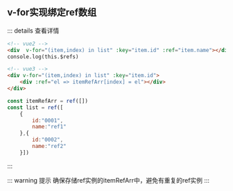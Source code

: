 ## v-for实现绑定ref数组

::: details 查看详情
``` html
<!-- vue2 -->
<div  v-for="(item,index) in list" :key="item.id" :ref="item.name"></div>
console.log(this.$refs)

<!-- vue3 -->
<div v-for="(item,index) in list" :key="item.id">
    <div :ref="el => itemRefArr[index] = el"></div>
</div>
```
``` js
const itemRefArr = ref([])
const list = ref([
    {
        id:"0001",
        name:"ref1"
    },{
        id:"0002",
        name:"ref2"
    }])
```
:::

::: warning 提示
确保存储ref实例的itemRefArr中，避免有重复的ref实例
:::

